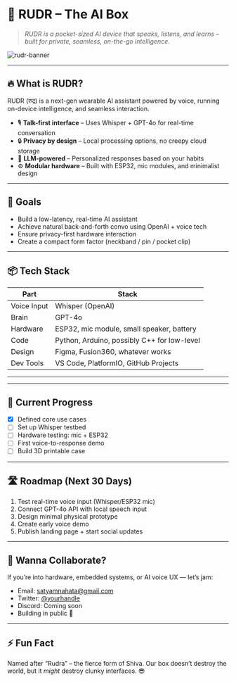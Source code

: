 # 🧠 RUDR – The AI Box

> *RUDR is a pocket-sized AI device that speaks, listens, and learns – built for private, seamless, on-the-go intelligence.*

![rudr-banner](link-to-image-or-leave-out-for-now)

---

## 🔥 What is RUDR?

RUDR (रुद्र) is a next-gen wearable AI assistant powered by voice, running on-device intelligence, and seamless interaction.

- 🎙️ **Talk-first interface** – Uses Whisper + GPT-4o for real-time conversation
- 🔒 **Privacy by design** – Local processing options, no creepy cloud storage
- 🧠 **LLM-powered** – Personalized responses based on your habits
- ⚙️ **Modular hardware** – Built with ESP32, mic modules, and minimalist design

---

## 🎯 Goals

- Build a low-latency, real-time AI assistant
- Achieve natural back-and-forth convo using OpenAI + voice tech
- Ensure privacy-first hardware interaction
- Create a compact form factor (neckband / pin / pocket clip)

---

## 📦 Tech Stack

| Part | Stack |
|------|-------|
| Voice Input | Whisper (OpenAI) |
| Brain | GPT-4o |
| Hardware | ESP32, mic module, small speaker, battery |
| Code | Python, Arduino, possibly C++ for low-level |
| Design | Figma, Fusion360, whatever works |
| Dev Tools | VS Code, PlatformIO, GitHub Projects |

---


---

## 🧪 Current Progress

- [x] Defined core use cases
- [ ] Set up Whisper testbed
- [ ] Hardware testing: mic + ESP32
- [ ] First voice-to-response demo
- [ ] Build 3D printable case

---

## 🛣️ Roadmap (Next 30 Days)

1. Test real-time voice input (Whisper/ESP32 mic)
2. Connect GPT-4o API with local speech input
3. Design minimal physical prototype
4. Create early voice demo
5. Publish landing page + start social updates

---

## 🤝 Wanna Collaborate?

If you’re into hardware, embedded systems, or AI voice UX — let’s jam:
- Email: satyamnahata@gmail.com
- Twitter: [@yourhandle](#)
- Discord: Coming soon
- Building in public 🚀

---

## ⚡ Fun Fact

Named after “Rudra” – the fierce form of Shiva. Our box doesn’t destroy the world, but it *might* destroy clunky interfaces. 😎
